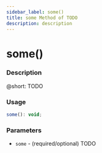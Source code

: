 ```yaml
---
sidebar_label: some()
title: some Method of TODO
description: description
---
```


# some()

### Description

@short: TODO

### Usage

~~~js
some(): void;
~~~

### Parameters

- `some` - (required/optional) TODO
